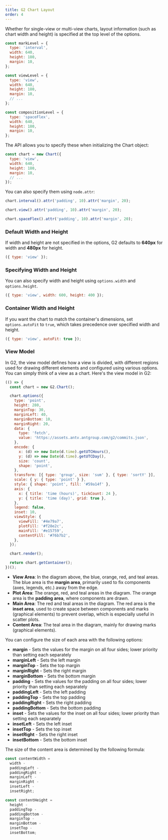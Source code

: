 ```yaml
---
title: G2 Chart Layout
order: 4
---
```


Whether for single-view or multi-view charts, layout information (such as chart width and height) is specified at the top level of the options.

```js
const markLevel = {
  type: 'interval',
  width: 640,
  height: 180,
  margin: 10,
};

const viewLevel = {
  type: 'view',
  width: 640,
  height: 180,
  margin: 10,
  // ...
};

const compositionLevel = {
  type: 'spaceFlex',
  width: 640,
  height: 180,
  margin: 10,
};
```

The API allows you to specify these when initializing the Chart object:

```js
const chart = new Chart({
  type: 'view',
  width: 640,
  height: 180,
  margin: 10,
  // ...
});
```

You can also specify them using `node.attr`:

```js
chart.interval().attr('padding', 10).attr('margin', 20);

chart.view().attr('padding', 10).attr('margin', 20);

chart.spaceFlex().attr('padding', 10).attr('margin', 20);
```

### Default Width and Height

If width and height are not specified in the options, G2 defaults to **640px** for width and **480px** for height.

```js
({ type: 'view' });
```

### Specifying Width and Height

You can also specify width and height using `options.width` and `options.height`.

```js
({ type: 'view', width: 600, height: 400 });
```

### Container Width and Height

If you want the chart to match the container's dimensions, set `options.autoFit` to `true`, which takes precedence over specified width and height.

```js
({ type: 'view', autoFit: true });
```

### View Model

In G2, the view model defines how a view is divided, with different regions used for drawing different elements and configured using various options. You can simply think of a view as a chart. Here's the view model in G2:

```js | ob {pin:false}
(() => {
  const chart = new G2.Chart();

  chart.options({
    type: 'point',
    height: 280,
    marginTop: 30,
    marginLeft: 40,
    marginBottom: 10,
    marginRight: 20,
    data: {
      type: 'fetch',
      value: 'https://assets.antv.antgroup.com/g2/commits.json',
    },
    encode: {
      x: (d) => new Date(d.time).getUTCHours(),
      y: (d) => new Date(d.time).getUTCDay(),
      size: 'count',
      shape: 'point',
    },
    transform: [{ type: 'group', size: 'sum' }, { type: 'sortY' }],
    scale: { y: { type: 'point' } },
    style: { shape: 'point', fill: '#59a14f' },
    axis: {
      x: { title: 'time (hours)', tickCount: 24 },
      y: { title: 'time (day)', grid: true },
    },
    legend: false,
    inset: 10,
    viewStyle: {
      viewFill: '#4e79a7',
      plotFill: '#f28e2c',
      mainFill: '#e15759',
      contentFill: '#76b7b2',
    },
  });

  chart.render();

  return chart.getContainer();
})();
```

- **View Area**: In the diagram above, the blue, orange, red, and teal areas. The blue area is the **margin area**, primarily used to fix components (axes, legends, etc.) away from the edge.
- **Plot Area**: The orange, red, and teal areas in the diagram. The orange area is the **padding area**, where components are drawn.
- **Main Area**: The red and teal areas in the diagram. The red area is the **inset area**, used to create space between components and marks (graphical elements) to prevent overlap, which is especially useful in scatter plots.
- **Content Area**: The teal area in the diagram, mainly for drawing marks (graphical elements).

You can configure the size of each area with the following options:

- **margin** - Sets the values for the margin on all four sides; lower priority than setting each separately
- **marginLeft** - Sets the left margin
- **marginTop** - Sets the top margin
- **marginRight** - Sets the right margin
- **marginBottom** - Sets the bottom margin
- **padding** - Sets the values for the padding on all four sides; lower priority than setting each separately
- **paddingLeft** - Sets the left padding
- **paddingTop** - Sets the top padding
- **paddingRight** - Sets the right padding
- **paddingBottom** - Sets the bottom padding
- **inset** - Sets the values for the inset on all four sides; lower priority than setting each separately
- **insetLeft** - Sets the left inset
- **insetTop** - Sets the top inset
- **insetRight** - Sets the right inset
- **insetBottom** - Sets the bottom inset

The size of the content area is determined by the following formula:

```js
const contentWidth =
  width -
  paddingLeft -
  paddingRight -
  marginLeft -
  marginRight -
  insetLeft -
  insetRight;

const contentHeight =
  height -
  paddingTop -
  paddingBottom -
  marginTop -
  marginBottom -
  insetTop -
  insetBottom;
```  
